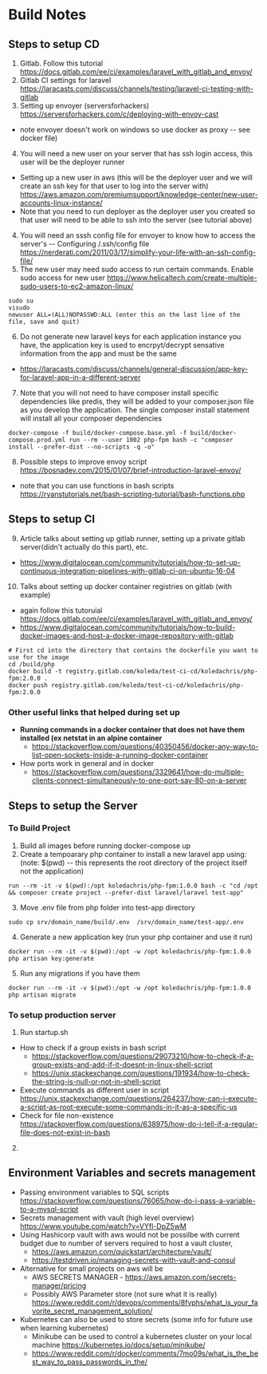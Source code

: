 # Build Notes

## Steps to setup CD
1. Gitlab. Follow this tutorial https://docs.gitlab.com/ee/ci/examples/laravel_with_gitlab_and_envoy/
2. Gitlab CI settings for laravel https://laracasts.com/discuss/channels/testing/laravel-ci-testing-with-gitlab
3. Setting up envoyer (serversforhackers) https://serversforhackers.com/c/deploying-with-envoy-cast 
  + note envoyer doesn't work on windows so use docker as proxy -- see docker file)
4. You will need a new user on your server that has ssh login access, this user will be the deployer runner
  + Setting up a new user in aws (this will be the deployer user and we will create an ssh key for that user to log into the server with) https://aws.amazon.com/premiumsupport/knowledge-center/new-user-accounts-linux-instance/
  + Note that you need to run deployer as the deployer user you created so that user will need to be able to ssh into the server (see tutorial above)
4. You will need an sssh config file for envoyer to know how to access the server's -- Configuring /.ssh/config file https://nerderati.com/2011/03/17/simplify-your-life-with-an-ssh-config-file/
5. The new user may need sudo access to run certain commands. Enable sudo access for new user https://www.helicaltech.com/create-multiple-sudo-users-to-ec2-amazon-linux/
```
sudo su
visudo 
newuser ALL=(ALL)NOPASSWD:ALL (enter this on the last line of the file, save and quit)
```
6. Do not generate new laravel keys for each application instance you have, the application key is used to encrpyt/decrypt sensative information from the app and must be the same
  + https://laracasts.com/discuss/channels/general-discussion/app-key-for-laravel-app-in-a-different-server
7. Note that you will not need to have composer install specific dependencies like predis, they will be added to your composer.json file as you develop the application. The single composer install statement will install all your composer dependencies 
```
docker-compose -f build/docker-compose.base.yml -f build/docker-compose.prod.yml run --rm --user 1002 php-fpm bash -c "composer install --prefer-dist --no-scripts -q -o"
```
8. Possible steps to improve envoy script https://bosnadev.com/2015/01/07/brief-introduction-laravel-envoy/
  + note that you can use functions in bash scripts https://ryanstutorials.net/bash-scripting-tutorial/bash-functions.php

## Steps to setup CI
9. Article talks about setting up gitlab runner, setting up a private gitlab server(didn't actually do this part), etc. 
  + https://www.digitalocean.com/community/tutorials/how-to-set-up-continuous-integration-pipelines-with-gitlab-ci-on-ubuntu-16-04 
10. Talks about setting up docker container registries on gitlab (with example)
  + again follow this tutoruial https://docs.gitlab.com/ee/ci/examples/laravel_with_gitlab_and_envoy/
  + https://www.digitalocean.com/community/tutorials/how-to-build-docker-images-and-host-a-docker-image-repository-with-gitlab
```
# First cd into the directory that contains the dockerfile you want to use for the image
cd /build/php 
docker build -t registry.gitlab.com/koleda/test-ci-cd/koledachris/php-fpm:2.0.0 .
docker push registry.gitlab.com/koleda/test-ci-cd/koledachris/php-fpm:2.0.0 
```


### Other useful links that helped during set up 
+ __Running commands in a docker container that does not have them installed (ex netstat in an alpine container__
  + https://stackoverflow.com/questions/40350456/docker-any-way-to-list-open-sockets-inside-a-running-docker-container
+ How ports work in general and in docker 
  + https://stackoverflow.com/questions/3329641/how-do-multiple-clients-connect-simultaneously-to-one-port-say-80-on-a-server

## Steps to setup the Server 
### To Build Project
1. Build all images before running docker-compose up
2. Create a tempoarary php container to install a new laravel app using: (note: $(pwd) -- this represents the root directory of the project itself not the application)
```
run --rm -it -v $(pwd):/opt koledachris/php-fpm:1.0.0 bash -c "cd /opt && composer create project --prefer-dist laravel/laravel test-app" 
```
3. Move .env file from php folder into test-app directory
```
sudo cp srv/domain_name/build/.env  /srv/domain_name/test-app/.env
``` 
4. Generate a new application key (run your php container and use it run)
```
docker run --rm -it -v $(pwd):/opt -w /opt koledachris/php-fpm:1.0.0 php artisan key:generate
```
5. Run any migrations if you have them
```
docker run --rm -it -v $(pwd):/opt -w /opt koledachris/php-fpm:1.0.0 php artisan migrate
```
### To setup production server
1. Run startup.sh
  + How to check if a group exists in bash script 
    + https://stackoverflow.com/questions/29073210/how-to-check-if-a-group-exists-and-add-if-it-doesnt-in-linux-shell-script
    + https://unix.stackexchange.com/questions/191934/how-to-check-the-string-is-null-or-not-in-shell-script
  + Execute commands as different user in script https://unix.stackexchange.com/questions/264237/how-can-i-execute-a-script-as-root-execute-some-commands-in-it-as-a-specific-us
  +  Check for file non-existence https://stackoverflow.com/questions/638975/how-do-i-tell-if-a-regular-file-does-not-exist-in-bash
2. 

## Environment Variables and secrets management 
+ Passing environment variables to SQL scripts https://stackoverflow.com/questions/76065/how-do-i-pass-a-variable-to-a-mysql-script
+ Secrets management with vault (high level overview) https://www.youtube.com/watch?v=VYfl-DpZ5wM
+ Using Hashicorp vault with aws would not be possilbe with current budget due to number of servers required to host a vault cluster, 
  + https://aws.amazon.com/quickstart/architecture/vault/
  + https://testdriven.io/managing-secrets-with-vault-and-consul
+ Alternative for small projects on aws will be 
  + AWS SECRETS MANAGER - https://aws.amazon.com/secrets-manager/pricing 
  + Possibly AWS Parameter store (not sure what it is really) https://www.reddit.com/r/devops/comments/8fvphs/what_is_your_favorite_secret_management_solution/
+ Kubernetes can also be used to store secrets (some info for future use when learning kubernetes)
  + Minikube can be used to control a kubernetes cluster on your local machine https://kubernetes.io/docs/setup/minikube/
  + https://www.reddit.com/r/docker/comments/7mo09s/what_is_the_best_way_to_pass_passwords_in_the/